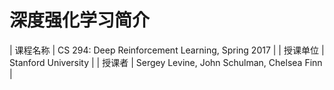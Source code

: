# 深度强化学习简介
| 课程名称 | CS 294: Deep Reinforcement Learning, Spring 2017 |
| 授课单位 | Stanford University |
| 授课者   | Sergey Levine, John Schulman, Chelsea Finn |

